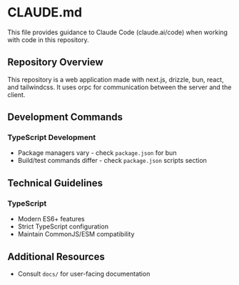 # CLAUDE.md

This file provides guidance to Claude Code (claude.ai/code) when working with code in this repository.

## Repository Overview

This repository is a web application made with next.js, drizzle, bun, react, and tailwindcss. It uses orpc for communication between the server and the client.

## Development Commands

### TypeScript Development
- Package managers vary - check `package.json` for bun
- Build/test commands differ - check `package.json` scripts section

## Technical Guidelines

### TypeScript
- Modern ES6+ features
- Strict TypeScript configuration
- Maintain CommonJS/ESM compatibility

## Additional Resources
- Consult `docs/` for user-facing documentation
